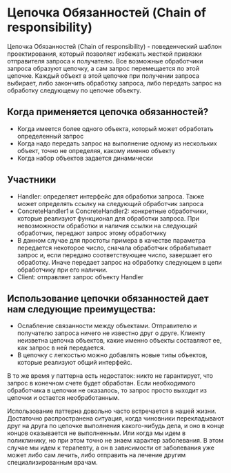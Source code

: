 # Цепочка Обязанностей (Chain of responsibility)
Цепочка Обязанностей (Chain of responsibility) - поведенческий шаблон проектирования, который позволяет избежать жесткой привязки отправителя запроса к получателю. Все возможные обработчики запроса образуют цепочку, а сам запрос перемещается по этой цепочке. Каждый объект в этой цепочке при получении запроса выбирает, либо закончить обработку запроса, либо передать запрос на обработку следующему по цепочке объекту.

## Когда применяется цепочка обязанностей?
- Когда имеется более одного объекта, который может обработать определенный запрос
- Когда надо передать запрос на выполнение одному из нескольких объект, точно не определяя, какому именно объекту
- Когда набор объектов задается динамически

## Участники
- Handler: определяет интерфейс для обработки запроса. Также может определять ссылку на следующий обработчик запроса
- ConcreteHandler1 и ConcreteHandler2: конкретные обработчики, которые реализуют функционал для обработки запроса. При невозможности обработки и наличия ссылки на следующий обработчик, передают запрос этому обработчику
- В данном случае для простоты примера в качестве параметра передается некоторое число, сначала обработчик обрабатывает запрос и, если передано соответствующее число, завершает его обработку. Иначе передает запрос на обработку следующем в цепи обработчику при его наличии.
- Client: отправляет запрос объекту Handler

## Использование цепочки обязанностей дает нам следующие преимущества:
- Ослабление связанности между объектами. Отправителю и получателю запроса ничего не известно друг о друге. Клиенту неизветна цепочка объектов, какие именно объекты составляют ее, как запрос в ней передается.
- В цепочку с легкостью можно добавлять новые типы объектов, которые реализуют общий интерфейс.

В то же время у паттерна есть недостаток: никто не гарантирует, что запрос в конечном счете будет обработан. Если необходимого обработчика в цепочки не оказалось, то запрос просто выходит из цепочки и остается необработанным.

Использование паттерна довольно часто встречается в нашей жизни. Достаточно распространена ситуация, когда чиновники перекладывают друг на друга по цепочке выполнения какого-нибудь дела, и оно в конце концов оказывается не выполненным. Или когда мы идем в поликлинику, но при этом точно не знаем характер заболевания. В этом случае мы идем к терапевту, а он в зависимости от заболевания уже может либо сам лечить, либо отправить на лечение другим специализированным врачам.

